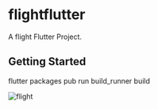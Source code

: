 # flightflutter

A flight Flutter Project.

## Getting Started

flutter packages pub run build_runner build

![flight](https://github.com/VB10/flightflutter/blob/master/assets/github/ss.png?raw=true)